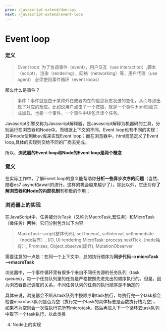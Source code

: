 ```yaml
---
prev: /javascript-extend/dom-api
next: /javascript-extend/event-loop
---
```


# Event loop

### 定义

> Event loop: 为了协调事件（event），用户交互（use interaction）,脚本（script），渲染（rendering），网络（networking）等，用户代理（use agent） 必须使用事件循环（event loops）

那么什么是事件？

> 事件：事件就是由于某种外在或者内在的信息状态发送的变化，从而导致出现了对应的反应。比如说用户点击了一个按钮，就是一个事件;html页面完成加载，也是一个事件。一个事件中UI包含读个任务。

Javascript引擎又称为Javascript解释器，是Javascript解释为机器码的工具，分别运行在浏览器和Node中。而根据上下文的不同，Event loop也有不同的实现：其中node使用libuv库来实现Event loop；而在浏览器中，html规范定义了Event loop,具体的实现则交给不同的厂商去完成。

所以，**浏览器的Event loop和Node的Event loop是两个概念**

### 意义

在实际工作中，了解Event loop的意义能帮助你**分析一些异步次序的问题**（当然，随着es7 async和await的流行，这样的机会越来越少了）。除此以外，它还对你**了解浏览器和Node的内部机制**有积极的作用；


### 浏览器上的实现

在JavaScript中，任务被分为Task（又称为MacroTask,宏任务）和MicroTask（微任务）两种。它们分别包含以下内容

> MacroTask: script(整体代码), setTimeout, setInterval, setImmediate（node独有）, I/O, UI rendering
MicroTask: process.nextTick（node独有）, Promises, Object.observe(废弃), MutationObserver

需要注意的一点是：在同一个上下文中，总的执行顺序为**同步代码—>microTask—>macroTask**

浏览器中，一个事件循环里有很多个来自不同任务源的任务队列（task queues），每一个任务队列里的任务是严格按照先进先出的顺序执行的。但是，因为浏览器自己调度的关系，不同任务队列的任务的执行顺序是不确定的

具体来说，浏览器会不断从task队列中按顺序取task执行，每执行完一个task都会检查microtask队列是否为空（执行完一个task的具体标志是函数执行栈为空），如果不为空则会一次性执行完所有microtask。然后再进入下一个循环去task队列中取下一个task执行，以此类推


4. Node上的实现